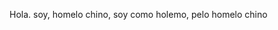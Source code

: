Hola.
soy, homelo chino,
soy como holemo, pelo homelo chino

<!---
CamiloSzA/CamiloSzA is a ✨ special ✨ repository because its `README.md` (this file) appears on your GitHub profile.
You can click the Preview link to take a look at your changes.
--->
